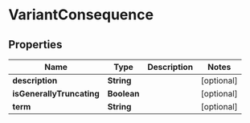 

# VariantConsequence


## Properties

Name | Type | Description | Notes
------------ | ------------- | ------------- | -------------
**description** | **String** |  |  [optional]
**isGenerallyTruncating** | **Boolean** |  |  [optional]
**term** | **String** |  |  [optional]



